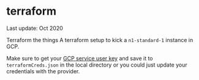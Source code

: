 # terraform
Last update: Oct 2020

Terraform the things
A terraform setup to kick a `n1-standard-1` instance in GCP.

Make sure to get your [GCP service user key](https://console.cloud.google.com/apis/credentials/serviceaccountkey) and save it to `terraformCreds.json` in the local directory or you could just update your credentials with the provider.

